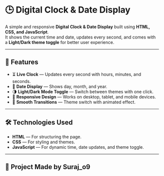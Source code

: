 # 🕒 Digital Clock & Date Display

A simple and responsive **Digital Clock & Date Display** built using **HTML, CSS, and JavaScript**.  
It shows the current time and date, updates every second, and comes with a **Light/Dark theme toggle** for better user experience.

---

## 📌 Features
- ⏳ **Live Clock**  — Updates every second with hours, minutes, and seconds.
- 📅 **Date Display** — Shows day, month, and year.
- 🌗 **Light/Dark Mode Toggle** — Switch between themes with one click.
- 📱 **Responsive Design** — Works on desktop, tablet, and mobile devices.
- 🎨 **Smooth Transitions** — Theme switch with animated effect.

---

## 🛠️ Technologies Used
- **HTML** — For structuring the page.
- **CSS** — For styling and themes.
- **JavaScript** — For dynamic time, date updates, and theme toggle.

---

## 📂 Project Made by Suraj_o9
